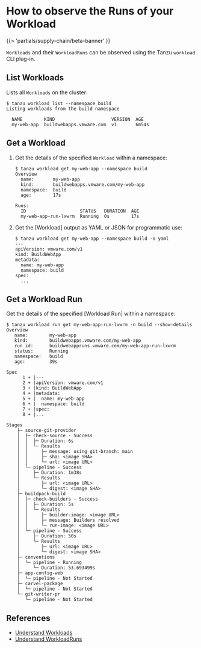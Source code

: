 # How to observe the Runs of your Workload

{{> 'partials/supply-chain/beta-banner' }} 

`Workloads` and their `WorkloadRuns` can be observed using the Tanzu `workload` CLI plug-in.

## List Workloads

Lists all `Workloads` on the cluster:

```console
$ tanzu workload list --namespace build
Listing workloads from the build namespace

  NAME        KIND                     VERSION  AGE
  my-web-app  buildwebapps.vmware.com  v1       6m54s
```

## Get a Workload

1. Get the details of the specified `Workload` within a namespace:

    ```console
    $ tanzu workload get my-web-app --namespace build
    Overview
      name:       my-web-app
      kind:       buildwebapps.vmware.com/my-web-app
      namespace:  build
      age:        17s

    Runs:
      ID                    STATUS   DURATION  AGE
      my-web-app-run-lxwrm  Running  0s        17s
    ```

1. Get the [Workload] output as YAML or JSON for programmatic use:

    ```console
    $ tanzu workload get my-web-app --namespace build -o yaml
    ---
    apiVersion: vmware.com/v1
    kind: BuildWebApp
    metadata:
      name: my-web-app
      namespace: build
    spec:
      ...
    ```

## Get a Workload Run

Get the details of the specified [Workload Run] within a namespace:

```console
$ tanzu workload run get my-web-app-run-lxwrm -n build --show-details
Overview
   name:        my-web-app
   kind:        buildwebapps.vmware.com/my-web-app
   run id:      buildwebappruns.vmware.com/my-web-app-run-lxwrm
   status:      Running
   namespace:   build
   age:         39s

Spec
      1 + |---
      2 + |apiVersion: vmware.com/v1
      3 + |kind: BuildWebApp
      4 + |metadata:
      5 + |  name: my-web-app
      6 + |  namespace: build
      7 + |spec:
      8 + |...

Stages
    ├─ source-git-provider
    │  ├─ check-source - Success
    │  │  ├─ Duration: 6s
    │  │  └─ Results
    │  │     ├─ message: using git-branch: main
    │  │     ├─ sha: <image SHA>
    │  │     └─ url: <image URL>
    │  └─ pipeline - Success
    │     ├─ Duration: 1m38s
    │     └─ Results
    │        ├─ url: <image URL>
    │        └─ digest: <image SHA>
    ├─ buildpack-build
    │  ├─ check-builders - Success
    │  │  ├─ Duration: 5s
    │  │  └─ Results
    │  │     ├─ builder-image: <image URL>
    │  │     ├─ message: Builders resolved
    │  │     └─ run-image: <image URL>
    │  └─ pipeline - Success
    │     ├─ Duration: 50s
    │     └─ Results
    │        ├─ url: <image URL>
    │        └─ digest: <image SHA>
    ├─ conventions
    │  └─ pipeline - Running
    │     └─ Duration: 53.693499s
    ├─ app-config-web
    │  └─ pipeline - Not Started
    ├─ carvel-package
    │  └─ pipeline - Not Started
    └─ git-writer-pr
       └─ pipeline - Not Started
```

## References

* [Understand Workloads](../explanation/workloads.hbs.md)
* [Understand WorkloadRuns](../explanation/workloads.hbs.md)
